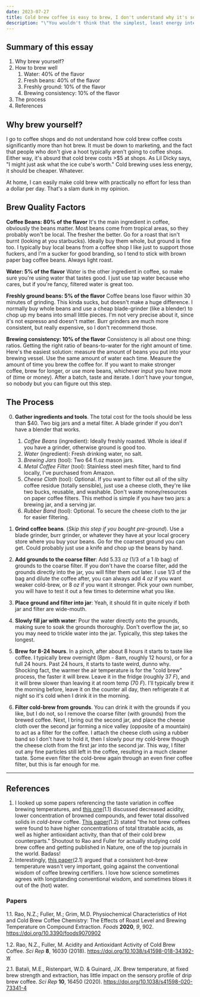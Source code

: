 ```yaml
---
date: 2023-07-27
title: Cold brew coffee is easy to brew, I don't understand why it's so expensive
description: "\"You wouldn't think that the simplest, least energy intensive way to brew coffee would be the most expensive at coffee shops, but it is, and I'm trying to fix that.\""
---
```

## Summary of this essay
1. Why brew yourself?
2. How to brew well
	1. Water: 40% of the flavor
	2. Fresh beans: 40% of the flavor
	3. Freshly ground: 10% of the flavor
	4. Brewing consistency: 10% of the flavor
3. The process
4. References

## Why brew yourself?
I go to coffee shops and do not understand how cold brew coffee costs significantly more than hot brew. It must be down to marketing, and the fact that people who don't give a hoot typically aren't going to coffee shops. Either way, it's absurd that cold brew costs >$5 at shops. As Lil Dicky says, "I might just ask what the ice cube's worth." Cold brewing uses less energy, it should be cheaper. Whatever.

At home, I can easily make cold brew with practically no effort for less than a dollar per day. That's a slam dunk in my opinion.

## Brew Quality Factors

**Coffee Beans: 80% of the flavor**
It's the main ingredient in coffee, obviously the beans matter. Most beans come from tropical areas, so they probably won't be local. The fresher the better. Go for a roast that isn't burnt (looking at you starbucks). Ideally buy them whole, but ground is fine too. I typically buy local beans from a coffee shop I like just to support those fuckers, and I'm a sucker for good branding, so I tend to stick with brown paper bag coffee beans. Always light roast.

**Water: 5% of the flavor**
Water is the other ingredient in coffee, so make sure you're using water that tastes good. I just use tap water because who cares, but if you're fancy, filtered water is great too.

**Freshly ground beans: 5% of the flavor**
Coffee beans lose flavor within 30 minutes of grinding. This kinda sucks, but doesn't make a huge difference. I normally buy whole beans and use a cheap blade-grinder (like a blender) to chop up my beans into small little pieces. I'm not very precise about it, since it's not espresso and doesn't matter. Burr grinders are much more consistent, but really expensive, so I don't recommend those.

**Brewing consistency: 10% of the flavor**
Consistency is all about one thing: ratios. Getting the right ratio of beans-to-water for the right amount of time. Here's the easiest solution: measure the amount of beans you put into your brewing vessel. Use the same amount of water each time. Measure the amount of time you brew the coffee for. If you want to make stronger coffee, brew for longer, or use more beans, whichever input you have more of (time or money). After a batch, taste and iterate. I don't have your tongue, so nobody but you can figure out this step.

## The Process

0. **Gather ingredients and tools**. The total cost for the tools should be less than $40. Two big jars and a metal filter. A blade grinder if you don't have a blender that works.
	1. *Coffee Beans* (ingredient): Ideally freshly roasted. Whole is ideal if you have a grinder, otherwise ground is good too.
	2. *Water* (ingredient): Fresh drinking water, no salt.
	3. *Brewing Jars* (tool): Two 64 fl.oz mason jars.
	4. *Metal Coffee Filter* (tool): Stainless steel mesh filter, hard to find locally, I've purchased from Amazon.
	5. *Cheese Cloth* (tool): Optional. If you want to filter out all of the silty coffee residue (totally sensible), just use a cheese cloth, they're like two bucks, reusable, and washable. Don't waste money/resources on paper coffee filters. This method is simple if you have two jars: a brewing jar, and a serving jar.
	6. *Rubber Band* (tool): Optional. To secure the cheese cloth to the jar for easier filtering.

2. **Grind coffee beans**. (*Skip this step if you bought pre-ground*). Use a blade grinder, burr grinder, or whatever they have at your local grocery store where you buy your beans. Go for the coarsest ground you can get. Could probably just use a knife and chop up the beans by hand.

3. **Add grounds to the coarse filter**: Add 5.33 *oz* (1/3 of a 1 *lb* bag) of grounds to the coarse filter. If you don't have the coarse filter, add the grounds directly into the jar, you will filter them out later. I use 1/3 of the bag and dilute the coffee after, you can always add 4 *oz* if you want weaker cold-brew, or 8 *oz* if you want it stronger. Pick your own number, you will have to test it out a few times to determine what you like.

4. **Place ground and filter into jar**: Yeah, it should fit in quite nicely if both jar and filter are wide-mouth.

5. **Slowly fill jar with water**: Pour the water directly onto the grounds, making sure to soak the grounds thoroughly. Don't overflow the jar, so you may need to trickle water into the jar. Typically, this step takes the longest.

6. **Brew for 8-24 hours**. In a pinch, after about 8 hours it starts to taste like coffee. I typically brew overnight (8pm - 8am, roughly 12 hours), or for a full 24 hours. Past 24 hours, it starts to taste weird, dunno why. Shocking fact, the warmer the air temperature is for the "cold brew" process, the faster it will brew. Leave it in the fridge (roughly 37 *F*), and it will brew slower than leaving it at room temp (70 *F*). I'll typically brew it the morning before, leave it on the counter all day, then refrigerate it at night so it's cold when I drink it in the morning.

7. **Filter cold-brew from grounds**. You can drink it with the grounds if you like, but I do not, so I remove the coarse filter (with grounds) from the brewed coffee. Next, I bring out the second jar, and place the cheese cloth over the second jar forming a nice valley (opposite of a mountain) to act as a filter for the coffee. I attach the cheese cloth using a rubber band so I don't have to hold it, then I slowly pour my cold-brew though the cheese cloth from the first jar into the second jar. This way, I filter out any fine particles still left in the coffee, resulting in a much cleaner taste. Some even filter the cold-brew again through an even finer coffee filter, but this is far enough for me.

---
## References
1. I looked up some papers referencing the taste variation in coffee brewing temperatures, and [this one](https://www.mdpi.com/2304-8158/9/7/902)(1.1) discussed decreased acidity, lower concentration of browned compounds, and fewer total dissolved solids in *cold-brew* coffee. [This paper](https://www.nature.com/articles/s41598-018-34392-w)(1.2) stated "the hot brew coffees were found to have higher concentrations of total titratable acids, as well as higher antioxidant activity, than that of their cold brew counterparts." Shoutout to Rao and Fuller for actually studying cold brew coffee and getting published in Nature, one of the top journals in the world. Badass!
2. Interestingly, [this paper](https://www.nature.com/articles/s41598-020-73341-4)(2.1) argued that a consistent hot-brew temperature wasn't very important, going against the conventional wisdom of coffee brewing certifiers. I love how science sometimes agrees with longstanding conventional wisdom, and sometimes blows it out of the (hot) water.

### Papers
1.1. Rao, N.Z.; Fuller, M.; Grim, M.D. Physiochemical Characteristics of Hot and Cold Brew Coffee Chemistry: The Effects of Roast Level and Brewing Temperature on Compound Extraction. _Foods_ **2020**, _9_, 902. https://doi.org/10.3390/foods9070902

1.2. Rao, N.Z., Fuller, M. Acidity and Antioxidant Activity of Cold Brew Coffee. _Sci Rep_ **8**, 16030 (2018). https://doi.org/10.1038/s41598-018-34392-w

2.1. Batali, M.E., Ristenpart, W.D. & Guinard, JX. Brew temperature, at fixed brew strength and extraction, has little impact on the sensory profile of drip brew coffee. _Sci Rep_ **10**, 16450 (2020). https://doi.org/10.1038/s41598-020-73341-4
